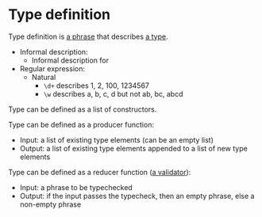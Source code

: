 # Type definition

Type definition is [a phrase](./Phrase.md) that describes [a type](./Type.md).

* Informal description:
  * Informal description for
* Regular expression:
  * Natural
    * `\d+` describes 1, 2, 100, 1234567
    * `\w` describes a, b, c, d but not ab, bc, abcd

Type can be defined as a list of constructors.

Type can be defined as a producer function:

* Input: a list of existing type elements (can be an empty list)
* Output: a list of existing type elements appended to a list of new type elements

Type can be defined as a reducer function ([a validator](Validator.md)):

* Input: a phrase to be typechecked
* Output: if the input passes the typecheck, then an empty phrase, else a non-empty phrase
